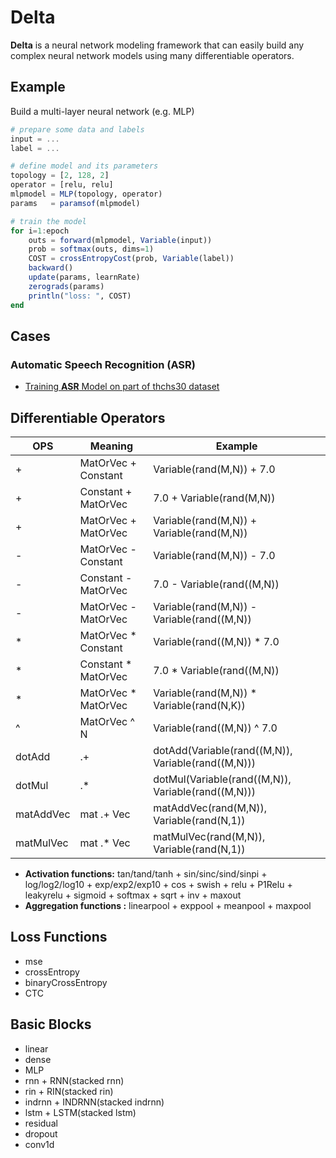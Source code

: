 # Delta

**Delta** is a neural network modeling framework that can easily build any complex neural network models using many differentiable operators.

## Example
Build a multi-layer neural network (e.g. MLP)

```julia
# prepare some data and labels
input = ...
label = ...

# define model and its parameters
topology = [2, 128, 2]
operator = [relu, relu]
mlpmodel = MLP(topology, operator)
params   = paramsof(mlpmodel)

# train the model
for i=1:epoch
    outs = forward(mlpmodel, Variable(input))
    prob = softmax(outs, dims=1)
    COST = crossEntropyCost(prob, Variable(label))
    backward()
    update(params, learnRate)
    zerograds(params)
    println("loss: ", COST)
end
```
## Cases

### Automatic Speech Recognition (ASR)
- [Training **ASR** Model on part of thchs30 dataset](https://github.com/sonosole/ASR-TH30-Demo)


## Differentiable Operators

|OPS| Meaning              | Example                                             |
| - | -------------------- | --------------------------------------------------- |
| + |  MatOrVec + Constant | Variable(rand(M,N)) + 7.0                           |
| + |  Constant + MatOrVec | 7.0 + Variable(rand(M,N))                           |
| + |  MatOrVec + MatOrVec | Variable(rand(M,N)) + Variable(rand(M,N))           |
| - |  MatOrVec - Constant | Variable(rand(M,N)) - 7.0                           |
| - |  Constant - MatOrVec | 7.0 - Variable(rand((M,N))                          |
| - |  MatOrVec - MatOrVec | Variable(rand(M,N)) - Variable(rand((M,N))          |
| * |  MatOrVec * Constant | Variable(rand((M,N)) * 7.0                          |
| * |  Constant * MatOrVec | 7.0 * Variable(rand((M,N))                          |
| * |  MatOrVec * MatOrVec | Variable(rand(M,N)) * Variable(rand(N,K))           |
| ^ | MatOrVec ^ N         | Variable(rand((M,N)) ^ 7.0                          |
| dotAdd    | .+           | dotAdd(Variable(rand((M,N)), Variable(rand((M,N)))  |
| dotMul    | .\*          | dotMul(Variable(rand((M,N)), Variable(rand((M,N)))  |
| matAddVec | mat .+ Vec   | matAddVec(rand(M,N)), Variable(rand(N,1))           |
| matMulVec | mat .* Vec   | matMulVec(rand(M,N)), Variable(rand(N,1))           |

+ **Activation functions:** tan/tand/tanh + sin/sinc/sind/sinpi + log/log2/log10 + exp/exp2/exp10 + cos + swish + relu + P1Relu + leakyrelu + sigmoid + softmax + sqrt + inv + maxout
+ **Aggregation functions :** linearpool + exppool + meanpool + maxpool

## Loss Functions
+ mse
+ crossEntropy
+ binaryCrossEntropy
+ CTC

## Basic Blocks
+ linear
+ dense
+ MLP
+ rnn + RNN(stacked rnn)
+ rin  + RIN(stacked rin)
+ indrnn + INDRNN(stacked indrnn)
+ lstm + LSTM(stacked lstm)
+ residual
+ dropout
+ conv1d
